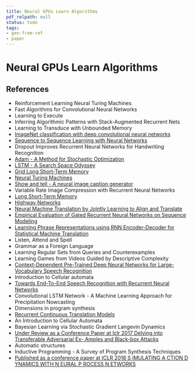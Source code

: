 ```yaml
---
title: Neural GPUs Learn Algorithms
pdf_relpath: null
status: todo
tags:
- gen-from-ref
- paper
---
```


# Neural GPUs Learn Algorithms

## References

- Reinforcement Learning Neural Turing Machines
- Fast Algorithms for Convolutional Neural Networks
- Learning to Execute
- Inferring Algorithmic Patterns with Stack-Augmented Recurrent Nets
- Learning to Transduce with Unbounded Memory
- [ImageNet classification with deep convolutional neural networks](./imagenet-classification-with-deep-convolutional-neural-networks.md)
- [Sequence to Sequence Learning with Neural Networks](./sequence-to-sequence-learning-with-neural-networks.md)
- Dropout Improves Recurrent Neural Networks for Handwriting Recognition
- [Adam - A Method for Stochastic Optimization](./adam-a-method-for-stochastic-optimization.md)
- [LSTM - A Search Space Odyssey](./lstm-a-search-space-odyssey.md)
- [Grid Long Short-Term Memory](./grid-long-short-term-memory.md)
- [Neural Turing Machines](./neural-turing-machines.md)
- [Show and tell - A neural image caption generator](./show-and-tell-a-neural-image-caption-generator.md)
- Variable Rate Image Compression with Recurrent Neural Networks
- [Long Short-Term Memory](./long-short-term-memory.md)
- [Highway Networks](./highway-networks.md)
- [Neural Machine Translation by Jointly Learning to Align and Translate](./neural-machine-translation-by-jointly-learning-to-align-and-translate.md)
- [Empirical Evaluation of Gated Recurrent Neural Networks on Sequence Modeling](./empirical-evaluation-of-gated-recurrent-neural-networks-on-sequence-modeling.md)
- [Learning Phrase Representations using RNN Encoder-Decoder for Statistical Machine Translation](./learning-phrase-representations-using-rnn-encoder-decoder-for-statistical-machine-translation.md)
- Listen, Attend and Spell
- Grammar as a Foreign Language
- Learning Regular Sets from Queries and Counterexamples
- Learning Games from Videos Guided by Descriptive Complexity
- [Context-Dependent Pre-Trained Deep Neural Networks for Large-Vocabulary Speech Recognition](./context-dependent-pre-trained-deep-neural-networks-for-large-vocabulary-speech-recognition.md)
- Introduction to Cellular automata
- [Towards End-To-End Speech Recognition with Recurrent Neural Networks](./towards-end-to-end-speech-recognition-with-recurrent-neural-networks.md)
- Convolutional LSTM Network - A Machine Learning Approach for Precipitation Nowcasting
- Dimensions in program synthesis
- [Recurrent Continuous Translation Models](./recurrent-continuous-translation-models.md)
- An Introduction to Cellular Automata
- Bayesian Learning via Stochastic Gradient Langevin Dynamics
- [Under Review as a Conference Paper at Iclr 2017 Delving into Transferable Adversarial Ex- Amples and Black-box Attacks](./under-review-as-a-conference-paper-at-iclr-2017-delving-into-transferable-adversarial-ex-amples-and-black-box-attacks.md)
- Automatic structures
- Inductive Programming - A Survey of Program Synthesis Techniques
- [Published as a conference paper at ICLR 2018 S IMULATING A CTION D YNAMICS WITH N EURAL P ROCESS N ETWORKS](./published-as-a-conference-paper-at-iclr-2018-s-imulating-a-ction-d-ynamics-with-n-eural-p-rocess-n-etworks.md)
